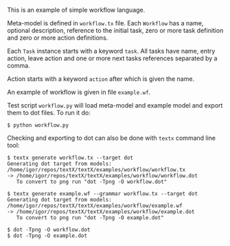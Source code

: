 This is an example of simple workflow language.

Meta-model is defined in `workflow.tx` file.  Each `Workflow` has a name,
optional description, reference to the initial task, zero or more task
definition and zero or more action definitions.

Each `Task` instance starts with a keyword `task`. All tasks have name, entry
action, leave action and one or more next tasks references separated by a comma.

Action starts with a keyword `action` after which is given the name.

An example of workflow is given in file `example.wf`.

Test script `workflow.py` will load meta-model and example model and
export them to dot files. To run it do:

    $ python workflow.py

Checking and exporting to dot can also be done with `textx` command line tool:

```
$ textx generate workflow.tx --target dot
Generating dot target from models:
/home/igor/repos/textX/textX/examples/workflow/workflow.tx
-> /home/igor/repos/textX/textX/examples/workflow/workflow.dot
   To convert to png run "dot -Tpng -O workflow.dot"

$ textx generate example.wf --grammar workflow.tx --target dot
Generating dot target from models:
/home/igor/repos/textX/textX/examples/workflow/example.wf
-> /home/igor/repos/textX/textX/examples/workflow/example.dot
   To convert to png run "dot -Tpng -O example.dot"

$ dot -Tpng -O workflow.dot
$ dot -Tpng -O example.dot
```
